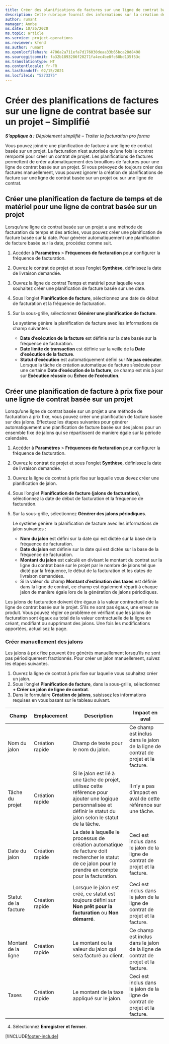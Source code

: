 ```yaml
---
title: Créer des planifications de factures sur une ligne de contrat basée sur un projet – Simplifié
description: Cette rubrique fournit des informations sur la création de planifications de factures et de jalons de facturation.
author: rumant
manager: Annbe
ms.date: 10/26/2020
ms.topic: article
ms.service: project-operations
ms.reviewer: kfend
ms.author: rumant
ms.openlocfilehash: 4706a2a711efa7d176030deaa33b65bca28d8498
ms.sourcegitcommit: fa32b1893286f20271fa4ec4be8fc68bd135f53c
ms.translationtype: HT
ms.contentlocale: fr-FR
ms.lasthandoff: 02/15/2021
ms.locfileid: "5273375"
---
```

# <a name="create-invoice-schedules-on-a-project-based-contract-line---lite"></a>Créer des planifications de factures sur une ligne de contrat basée sur un projet – Simplifié

_**S’applique à :** Déploiement simplifié – Traiter la facturation pro forma_

Vous pouvez joindre une planification de facture à une ligne de contrat basée sur un projet. La facturation n’est autorisée qu’une fois le contrat remporté pour créer un contrat de projet. Les planifications de factures permettent de créer automatiquement des brouillons de factures pour une ligne de contrat basée sur un projet. Si vous prévoyez de toujours créer des factures manuellement, vous pouvez ignorer la création de planifications de facture sur une ligne de contrat basée sur un projet ou sur une ligne de contrat.

## <a name="create-a-time-and-material-invoice-schedule-for-a-project-based-contract-line"></a>Créer une planification de facture de temps et de matériel pour une ligne de contrat basée sur un projet

Lorsqu’une ligne de contrat basée sur un projet a une méthode de facturation du temps et des articles, vous pouvez créer une planification de facture basée sur la date. Pour générer automatiquement une planification de facture basée sur la date, procédez comme suit.

1. Accéder à **Paramètres** > **Fréquences de facturation** pour configurer la fréquence de facturation.
2. Ouvrez le contrat de projet et sous l’onglet **Synthèse**, définissez la date de livraison demandée.
3. Ouvrez la ligne de contrat Temps et matériel pour laquelle vous souhaitez créer une planification de facture basée sur une date. 
4. Sous l’onglet **Planification de facture**, sélectionnez une date de début de facturation et la fréquence de facturation. 
5. Sur la sous-grille, sélectionnez **Générer une planification de facture**.

    Le système génère la planification de facture avec les informations de champ suivantes :

    - **Date d’exécution de la facture** est définie sur la date basée sur la fréquence de facturation.
    - **Date limite de transaction** est définie sur la veille de la **Date d’exécution de la facture**.
    - **Statut d’exécution** est automatiquement défini sur **Ne pas exécuter**. Lorsque la tâche de création automatique de facture s’exécute pour une certaine **Date d’exécution de la facture**, ce champ est mis à jour sur **Exécution réussie** ou **Échec de l’exécution**.

## <a name="create-a-fixed-price-invoice-schedule-for-a-project-based-contract-line"></a>Créer une planification de facture à prix fixe pour une ligne de contrat basée sur un projet

Lorsqu’une ligne de contrat basée sur un projet a une méthode de facturation à prix fixe, vous pouvez créer une planification de facture basée sur des jalons. Effectuez les étapes suivantes pour générer automatiquement une planification de facture basée sur des jalons pour un ensemble fixe de jalons qui se répartissent de manière égale sur la période calendaire.

1. Accéder à **Paramètres** > **Fréquences de facturation** pour configurer la fréquence de facturation.
2. Ouvrez le contrat de projet et sous l’onglet **Synthèse**, définissez la date de livraison demandée.
3. Ouvrez la ligne de contrat à prix fixe sur laquelle vous devez créer une planification de jalon. 
4. Sous l’onglet **Planification de facture (jalons de facturation)**, sélectionnez la date de début de facturation et la fréquence de facturation. 
5. Sur la sous-grille, sélectionnez **Générer des jalons périodiques**.

    Le système génère la planification de facture avec les informations de jalon suivantes :

    - **Nom du jalon** est défini sur la date qui est dictée sur la base de la fréquence de facturation.
    - **Date du jalon** est définie sur la date qui est dictée sur la base de la fréquence de facturation.
    - **Montant du jalon** est calculé en divisant le montant du contrat sur la ligne du contrat basé sur le projet par le nombre de jalons tel que dicté par la fréquence, le début de la facturation et les dates de livraison demandées.
    - Si la valeur du champ **Montant d’estimation des taxes** est définie dans la ligne de contrat, ce champ est également réparti à chaque jalon de manière égale lors de la génération de jalons périodiques.

Les jalons de facturation doivent être égaux à la valeur contractuelle de la ligne de contrat basée sur le projet. S’ils ne sont pas égaux, une erreur se produit. Vous pouvez régler ce problème en vérifiant que les jalons de facturation sont égaux au total de la valeur contractuelle de la ligne en créant, modifiant ou supprimant des jalons. Une fois les modifications apportées, actualisez la page.

### <a name="manually-create-milestones"></a>Créer manuellement des jalons

Les jalons à prix fixe peuvent être générés manuellement lorsqu’ils ne sont pas périodiquement fractionnés. Pour créer un jalon manuellement, suivez les étapes suivantes.

1. Ouvrez la ligne de contrat à prix fixe sur laquelle vous souhaitez créer un jalon. 
2. Sous l’onglet **Planification de facture**, dans la sous-grille, sélectionnez **+ Créer un jalon de ligne de contrat**.
3. Dans le formulaire **Création de jalons**, saisissez les informations requises en vous basant sur le tableau suivant. 

| Champ | Emplacement | Description | Impact en aval |
| --- | --- | --- | --- |
| Nom du jalon | Création rapide | Champ de texte pour le nom du jalon. | Ce champ est inclus dans le jalon de la ligne de contrat de projet et la facture. |
| Tâche du projet | Création rapide | Si le jalon est lié à une tâche de projet, utilisez cette référence pour ajouter une logique personnalisée et définir le statut du jalon selon le statut de la tâche. | Il n’y a pas d’impact en aval de cette référence sur une tâche. |
| Date du jalon | Création rapide | La date à laquelle le processus de création automatique de facture doit rechercher le statut de ce jalon pour le prendre en compte pour la facturation. | Ceci est inclus dans le jalon de la ligne de contrat de projet et la facture. |
| Statut de la facture | Création rapide | Lorsque le jalon est créé, ce statut est toujours défini sur **Non prêt pour la facturation** ou **Non démarré**. | Ceci est inclus dans le jalon de la ligne de contrat de projet et la facture. |
| Montant de la ligne | Création rapide | Le montant ou la valeur du jalon qui sera facturé au client. | Ce champ est inclus dans le jalon de la ligne de contrat de projet et la facture. |
| Taxes | Création rapide | Le montant de la taxe appliqué sur le jalon. | Ceci est inclus dans le jalon de la ligne de contrat de projet et la facture. |

4. Sélectionnez **Enregistrer et fermer**.


[!INCLUDE[footer-include](../../includes/footer-banner.md)]